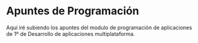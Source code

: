 Apuntes de Programación
=======================

Aquí iré subiendo los apuntes del modulo de programación de aplicaciones de 1º de Desarrollo de aplicaciones multiplataforma.
